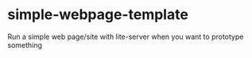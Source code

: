 # simple-webpage-template
Run a simple web page/site with lite-server when you want to prototype something

